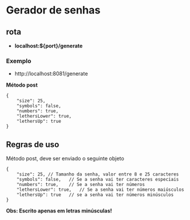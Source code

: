 # Gerador de senhas

## rota

- **localhost:${port}/generate**

### Exemplo

- http://localhost:8081/generate

**Método post**

    {
        "size": 25,
        "symbols": false,
        "numbers": true,
        "lethersLower": true,
        "lethersUp": true
    }

## Regras de uso

Método post, deve ser enviado o seguinte objeto

    {
        "size": 25, // Tamanho da senha, valor entre 8 e 25 caracteres
        "symbols": false,   // Se a senha vai ter caracteres especiais
        "numbers": true,    // Se a senha vai ter números
        "lethersLower": true,   // Se a senha vai ter números maiúsculos
        "lethersUp": true   // se a senha vai ter números minúsculos
    }

**Obs: Escrito apenas em letras minúsculas!**